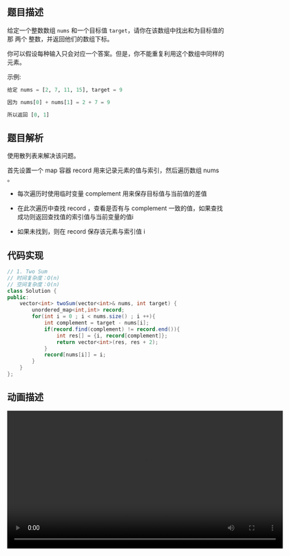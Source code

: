 ## 题目描述
给定一个整数数组 `nums` 和一个目标值 `target`，请你在该数组中找出和为目标值的那 两个 整数，并返回他们的数组下标。

你可以假设每种输入只会对应一个答案。但是，你不能重复利用这个数组中同样的元素。

示例:
``` python
给定 nums = [2, 7, 11, 15], target = 9

因为 nums[0] + nums[1] = 2 + 7 = 9

所以返回 [0, 1]
```
## 题目解析
使用散列表来解决该问题。

首先设置一个 map 容器 record 用来记录元素的值与索引，然后遍历数组 nums 。

+ 每次遍历时使用临时变量 complement 用来保存目标值与当前值的差值

+ 在此次遍历中查找 record ，查看是否有与 complement 一致的值，如果查找成功则返回查找值的索引值与当前变量的值i

+ 如果未找到，则在 record 保存该元素与索引值 i
  
## 代码实现
```java
// 1. Two Sum
// 时间复杂度：O(n)
// 空间复杂度：O(n)
class Solution {
public:
    vector<int> twoSum(vector<int>& nums, int target) {
        unordered_map<int,int> record;
        for(int i = 0 ; i < nums.size() ; i ++){
            int complement = target - nums[i];
            if(record.find(complement) != record.end()){
                int res[] = {i, record[complement]};
                return vector<int>(res, res + 2);
            }
            record[nums[i]] = i;
        }
    }
};
```
## 动画描述
<video src="https://github.com/dongbeiyewu/leetcode/blob/master/video/%E4%B8%A4%E6%95%B0%E4%B9%8B%E5%92%8C.mp4" controls="controls" width="640" height="320" autoplay="autoplay">
Your browser does not support the video tag.
</video>